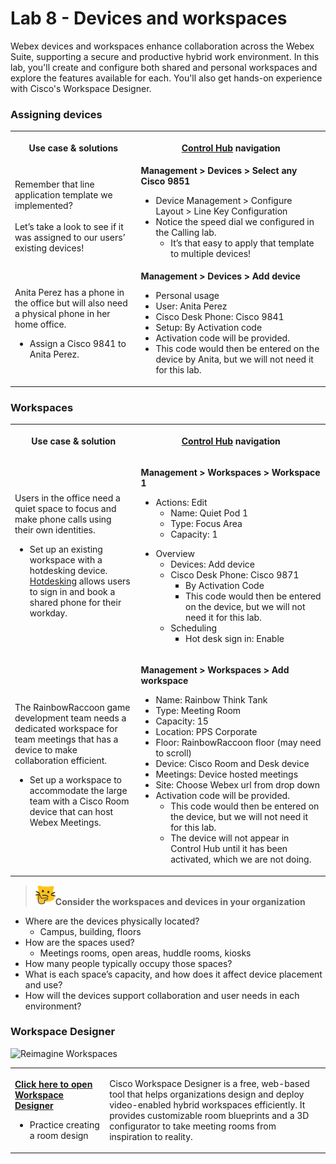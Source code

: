 # Lab 8 - Devices and workspaces
Webex devices and workspaces enhance collaboration across the Webex Suite, supporting a secure and productive hybrid work environment. In this lab, you'll create and configure both shared and personal workspaces and explore the features available for each. You'll also get hands-on experience with Cisco's Workspace Designer. 

### Assigning devices

<table>
  <tbody>
    <tr>
      <th style="width:40%;"><p><strong>Use case &amp; solutions</strong></p></th>
      <th style="width:60%;"><a href="http://admin.webex.com/" target="_blank"><strong>Control Hub</strong></a><strong> navigation</strong></th>
    </tr>
    <tr>
      <td style="width:40%;">
        Remember that line application template we implemented?<br><br>Let’s take a look to see if it was assigned to our users’ existing devices!
      </td>
      <td style="width:60%;">
          <strong>Management &gt; Devices &gt; Select any Cisco 9851</strong><ul>
          <li>Device Management &gt; Configure Layout &gt; Line Key Configuration</li>
          <li>Notice the speed dial we configured in the Calling lab.
          <ul><li>It’s that easy to apply that template to multiple devices!</li>
        </ul></ul>
      </td>
    </tr>
    <tr>
      <td style="width:40%;">
       Anita Perez has a phone in the office but will also need a physical phone in her home office.<br><ul>
          <li>Assign a Cisco 9841 to Anita Perez.</li>
        </ul>
      </td>
      <td style="width:60%;">
        <strong>Management &gt; Devices &gt; Add device</strong><ul>
          <li>Personal usage</li>
          <li>User: Anita Perez</li>
          <li>Cisco Desk Phone: Cisco 9841</li>
          <li>Setup: By Activation code</li>
          <li>Activation code will be provided.</li>
          <li>This code would then be entered on the device by Anita, but we will not need it for this lab.</li>
        </ul>
      </td>
    </tr>
  </tbody>
</table>

### Workspaces
<table>
  <tbody>
    <tr>
      <th style="width:40%;"><p><strong>Use case &amp; solution</strong></p></th>
      <th style="width:60%;"><p><a href="http://admin.webex.com/" target="_blank"><strong>Control Hub</strong></a><strong> navigation</strong></p></th>
    </tr>
    <tr>
      <td style="width:40%;">
        <p>Users in the office need a quiet space to focus and make phone calls using their own identities.</p>
        <ul>
          <li>Set up an existing workspace with a hotdesking device. <a href="https://www.webex.com/us/en/workspaces/hot-desk.html" target="_blank">Hotdesking</a> allows users to sign in and book a shared phone for their workday.</li>
        </ul>
      </td>
      <td style="width:60%;">
        <p><strong>Management &gt; Workspaces &gt; Workspace 1</strong></p>
        <ul><li>Actions: Edit
        <ul>
          <li>Name: Quiet Pod 1</li>
          <li>Type: Focus Area</li>
          <li>Capacity: 1</li>
        </ul></ul>
        <ul><li>Overview<ul><li>Devices: Add device
          <li>Cisco Desk Phone: Cisco 9871
            <ul>
              <li>By Activation Code</li>
              <li>This code would then be entered on the device, but we will not need it for this lab.</li>
            </ul></ul> <ul><li>Scheduling
        <ul>
          <li>Hot desk sign in: Enable</li>
        </ul></ul>
          </li>
        </ul>
      </td>
    </tr>
    <tr>
      <td style="width:40%;">
          <p>The RainbowRaccoon game development team needs a dedicated workspace for team meetings that has a device to make collaboration efficient.</p>
          <ul><li>Set up a workspace to accommodate the large team with a Cisco Room device that can host Webex Meetings.</li>
        </ul>
      </td>
      <td style="width:60%;">
        <p><strong>Management &gt; Workspaces &gt; Add workspace</strong></p>
        <ul>
          <li>Name: Rainbow Think Tank</li>
          <li>Type: Meeting Room</li>
          <li>Capacity: 15</li>
          <li>Location: PPS Corporate</li>
          <li>Floor: RainbowRaccoon floor (may need to scroll)</li>
          <li>Device: Cisco Room and Desk device</li>
          <li>Meetings: Device hosted meetings</li>
          <li>Site: Choose Webex url from drop down</li>
          <li>Activation code will be provided.
          <ul><li>This code would then be entered on the device, but we will not need it for this lab.</li>
          <li>The device will not appear in Control Hub until it has been activated, which we are not doing.</li></ul>
        </ul>
      </td>
    </tr>
  </tbody>
</table>

>![Think About It](template_assets/thinkingcat.png)**Consider the workspaces and devices in your organization**<br>

* Where are the devices physically located?<br>
    * Campus, building, floors<br>
* How are the spaces used?<br>
    * Meetings rooms, open areas, huddle rooms, kiosks<br>
* How many people typically occupy those spaces?<br>
* What is each space’s capacity, and how does it affect device placement and use?<br>
* How will the devices support collaboration and user needs in each environment?<br>

### Workspace Designer

![Reimagine Workspaces](<template_assets/reimagine-workspaces.gif>)

<table>
  <tbody>
    <tr>
      <td style="width:30%;">
        <p>
          <a href="https://www.webex.com/us/en/workspaces/workspace-designer.html" target="_blank"><strong>Click here to open Workspace Designer</strong></a>
        </p>
        <ul>
          <li>Practice creating a room design</li>
        </ul>
      </td>
      <td style="width:70%;">
        <p>
          Cisco Workspace Designer is a free, web-based tool that helps organizations design and deploy video-enabled hybrid workspaces efficiently. It provides customizable room blueprints and a 3D configurator to take meeting rooms from inspiration to reality.
        </p>
      </td>
    </tr>
  </tbody>
</table>


